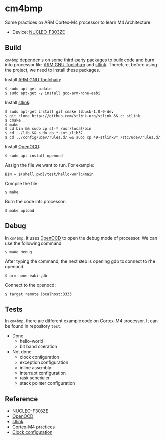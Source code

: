 # cm4bmp
Some practices on ARM Cortex-M4 processor to learn M4 Architecture.
- Device: [NUCLEO-F303ZE](https://www.st.com/en/evaluation-tools/nucleo-f303ze.html)

## Build
`cm4bmp` dependents on some third-party packages to build code and burn into processor like [ARM GNU Toolchain](https://developer.arm.com/Tools%20and%20Software/GNU%20Toolchain) and [stlink](https://github.com/stlink-org/stlink). Therefore, before using the project, we need to install these packages.

Install [ARM GNU Toolchain](https://developer.arm.com/Tools%20and%20Software/GNU%20Toolchain):
```shell
$ sudo apt-get update
$ sudo apt-get -y install gcc-arm-none-eabi
```

Install [stlink](https://github.com/stlink-org/stlink):
```shell
$ sudo apt-get install git cmake libusb-1.0-0-dev
$ git clone https://github.com/stlink-org/stlink && cd stlink
$ cmake .
$ make
$ cd bin && sudo cp st-* /usr/local/bin
$ cd ../lib && sudo cp *.so* /lib32
$ cd ../config/udev/rules.d/ && sudo cp 49-stlinkv* /etc/udev/rules.d/
```

Install [OpenOCD](https://openocd.org/):
```shell
$ sudo apt install openocd
```

Assign the file we want to run. For example:
```
BIN = $(shell pwd)/test/hello-world/main
```

Compile the file:
```shell
$ make
```

Burn the code into processor:
```shell
$ make upload
```

## Debug
In `cm4bmp`, it uses [OpenOCD](https://openocd.org/) to open the debug mode of processor. We can use the following command:
```shell
$ make debug
```

After typing the command, the next step is opening gdb to connect to rhe openocd.
```shell
$ arm-none-eabi-gdb
```

Connect to the openocd:
```shell
$ target remote localhost:3333
```

## Tests
In `cm4bmp`, there are different example code on Cortex-M4 processor. It can be found in repository `test`.
- Done
  - hello-world
  - bit band operation
- Not done
  - clock configuration
  - exception configuration
  - inline assembly
  - interrupt configuration
  - task scheduler
  - stack pointer configuration

## Reference
- [NUCLEO-F303ZE](https://www.st.com/en/evaluation-tools/nucleo-f303ze.html)
- [OpenOCD](https://openocd.org/)
- [stlink](https://github.com/stlink-org/stlink)
- [Cortex-M4 practices](https://hackmd.io/@Risheng/B1KQnDLMc)
- [Clock configuration](https://hackmd.io/@Risheng/rJuUI7My9)
